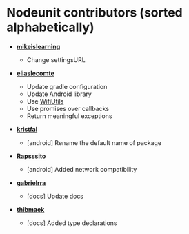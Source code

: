 Nodeunit contributors (sorted alphabetically)
============================================

* **[mikeislearning](https://github.com/mikeislearning)**

  * Change settingsURL

* **[eliaslecomte](https://github.com/eliaslecomte)**

  * Update gradle configuration
  * Update Android library
  * Use [WifiUtils](https://github.com/ThanosFisherman/WifiUtils/)
  * Use promises over callbacks
  * Return meaningful exceptions

* **[kristfal](https://github.com/kristfal)**

  * [android] Rename the default name of package

* **[Rapsssito](https://github.com/Rapsssito)**

  * [android] Added network compatibility

* **[gabrielrra](https://github.com/gabrielrra)**

  * [docs] Update docs

* **[thibmaek](https://github.com/thibmaek)**

  * [docs] Added type declarations

